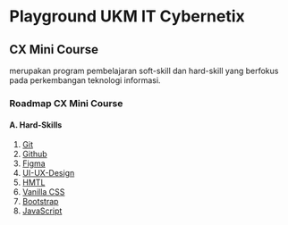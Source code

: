 # Playground UKM IT Cybernetix

## CX Mini Course

merupakan program pembelajaran soft-skill dan hard-skill yang berfokus pada perkembangan teknologi informasi.

### Roadmap CX Mini Course

#### A. Hard-Skills

1. [Git](./01_Git/README.md)
2. [Github](./Github/README.md)
3. [Figma](./Figma/README.md)
4. [UI-UX-Design](./UI-UX-Design/README.md)
5. [HMTL](././HTML/README.md)
6. [Vanilla CSS]()
7. [Bootstrap]()
8. [JavaScript]()

<!-- #### B. Profesional Soft-Skill

1. [Basic-Communication]()
2. [LinkedIn]()
3. [Basic-Communication]() -->
